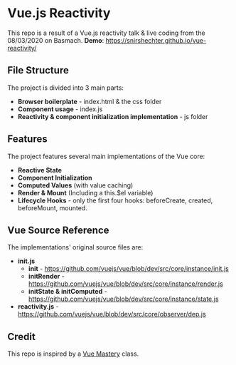 # Vue.js Reactivity
This repo is a result of a Vue.js reactivity talk & live coding from the 08/03/2020 on Basmach.
**Demo**: https://snirshechter.github.io/vue-reactivity/
## File Structure
The project is divided into 3 main parts:
* **Browser boilerplate** - index.html & the css folder
* **Component usage** - index.js
* **Reactivity & component initialization implementation** - js folder

## Features
The project features several main implementations of the Vue core:
* **Reactive State**
* **Component Initialization**
* **Computed Values** (with value caching)
* **Render & Mount** (Including a this.$el variable)
* **Lifecycle Hooks** - only the first four hooks: beforeCreate, created, beforeMount, mounted.

## Vue Source Reference
The implementations' original source files are:
* **init.js**
    * **init** - https://github.com/vuejs/vue/blob/dev/src/core/instance/init.js
    * **initRender** - https://github.com/vuejs/vue/blob/dev/src/core/instance/render.js
    * **initState & initComputed** - https://github.com/vuejs/vue/blob/dev/src/core/instance/state.js
* **reactivity.js** - https://github.com/vuejs/vue/blob/dev/src/core/observer/dep.js

## Credit
This repo is inspired by a [Vue Mastery](https://www.vuemastery.com/) class.
